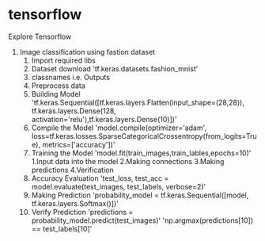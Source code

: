 # tensorflow
Explore Tensorflow

1. Image classification using fastion dataset
    1. Import required libs
    2. Dataset download 'tf.keras.datasets.fashion_mnist'
    3. classnames i.e. Outputs
    4. Preprocess data
    5. Building Model 'tf.keras.Sequential([tf.keras.layers.Flatten(input_shape=(28,28)), tf.keras.layers.Dense(128, activation='relu'),tf.keras.layers.Dense(10)])'
    6. Compile the Model 'model.compile(optimizer='adam', loss=tf.keras.losses.SparseCategoricalCrossentropy(from_logits=True), metrics=['accuracy'])'
    7. Training the Model 'model.fit(train_images,train_lables,epochs=10)'
      1.Input data into the model
      2.Making connections
      3.Making predictions
      4.Verification
    8. Accuracy Evaluation 'test_loss, test_acc = model.evaluate(test_images, test_labels, verbose=2)'
    9. Making Prediction 'probability_model = tf.keras.Sequential([model, tf.keras.layers.Softmax()])'
    10. Verify Prediction 'predictions = probability_model.predict(test_images)'   'np.argmax(predictions[10]) == test_labels[10]'
